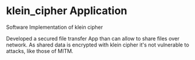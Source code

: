 # klein_cipher Application
Software Implementation of klein cipher

Developed a secured file transfer App than can allow to share files over network.
As shared data is encrypted with klein cipher it's not vulnerable to attacks, like those of MITM.


